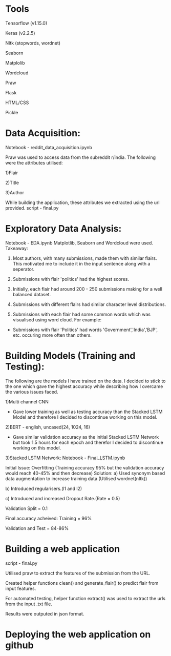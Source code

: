 # Tools

Tensorflow (v1.15.0)

Keras (v2.2.5)

Nltk (stopwords, wordnet)

Seaborn

Matplolib

Wordcloud

Praw

Flask

HTML/CSS

Pickle


# Data Acquisition:
Notebook - reddit_data_acquisition.ipynb

Praw was used to access data from the subreddit r/india.
The following were the attributes utilised:

1)Flair

2)Title

3)Author

While building the application, these attributes we extracted using the url provided.
script - final.py

# Exploratory Data Analysis:
Notebook - EDA.ipynb
Matplotlib, Seaborn and Wordcloud were used.
Takeaway:

1) Most authors, with many submissions, made them with similar flairs. This motivated me to include it in the input sentence along with a seperator.

2) Submissions with flair 'politics' had the highest scores.

3) Initially, each flair had around 200 - 250 submissions making for a well balanced dataset.

4) Submissions with different flairs had similar character level distributions.

5) Submissions with each flair had some common words which was visualised using word cloud. For example:
- Submissions with flair 'Politics' had words 'Government','India','BJP', etc. occuring more often than others.

# Building Models (Training and Testing):
The following are the models I have trained on the data. I decided to stick to the one which gave the highest accuracy while describing how I overcame the various issues faced.

1)Multi channel CNN
 - Gave lower training as well as testing accuracy than the Stacked LSTM Model and therefore I decided to discontinue working on this model.

2)BERT - english, uncased(24, 1024, 16)
 - Gave similar validation accuracy as the initial Stacked LSTM Network but took 1.5 hours for each epoch and therefor I decided to discontinue working on this model.

3)Stacked LSTM Network:
Notebook - Final_LSTM.ipynb

Initial Issue: Overfitting (Training accuracy 95% but the validation accuracy would reach 40-45% and then decrease)
Solution:
a) Used synonym based data augmentation to increase training data (Utilised wordnet(nltk))

b) Introduced regularisers.(l1 and l2)

c) Introduced and increased Dropout Rate.(Rate = 0.5)

Validation Split = 0.1

Final accuracy acheived:
Training = 96%

Validation and Test = 84-86%

# Building a web application
script - final.py

Utilised praw to extract the features of the submission from the URL.

Created helper functions clean() and generate_flair() to predict flair from input features.

For automated testing, helper function extract() was used to extract the urls from the input .txt file.

Results were outputed in json format.

# Deploying the web application on github
